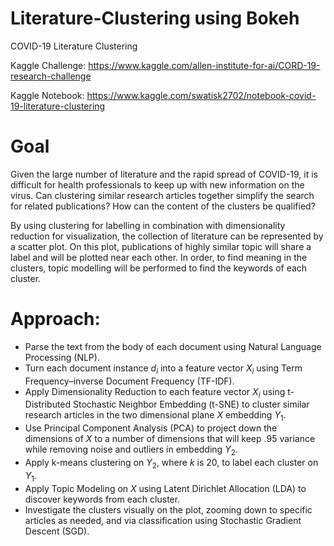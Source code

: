 # Literature-Clustering using Bokeh
COVID-19 Literature Clustering

Kaggle Challenge: https://www.kaggle.com/allen-institute-for-ai/CORD-19-research-challenge


Kaggle Notebook: https://www.kaggle.com/swatisk2702/notebook-covid-19-literature-clustering

# Goal
Given the large number of literature and the rapid spread of COVID-19, it is difficult for health professionals to keep up with new information on the virus. Can clustering similar research articles together simplify the search for related publications? How can the content of the clusters be qualified?

By using clustering for labelling in combination with dimensionality reduction for visualization, the collection of literature can be represented by a scatter plot. On this plot, publications of highly similar topic will share a label and will be plotted near each other. In order, to find meaning in the clusters, topic modelling will be performed to find the keywords of each cluster.

# Approach:
- Parse the text from the body of each document using Natural Language Processing (NLP).
- Turn each document instance $d_i$ into a feature vector $X_i$ using Term Frequency–inverse Document Frequency (TF-IDF).
- Apply Dimensionality Reduction to each feature vector $X_i$ using t-Distributed Stochastic Neighbor Embedding (t-SNE) to cluster similar research articles in the two dimensional plane $X$ embedding $Y_1$.
- Use Principal Component Analysis (PCA) to project down the dimensions of $X$ to a number of dimensions that will keep .95 variance while removing noise and outliers in embedding $Y_2$.
- Apply k-means clustering on $Y_2$, where $k$ is 20, to label each cluster on $Y_1$.
- Apply Topic Modeling on $X$ using Latent Dirichlet Allocation (LDA) to discover keywords from each cluster. 
- Investigate the clusters visually on the plot, zooming down to specific articles as needed, and via classification using Stochastic Gradient Descent (SGD). 

<br>
